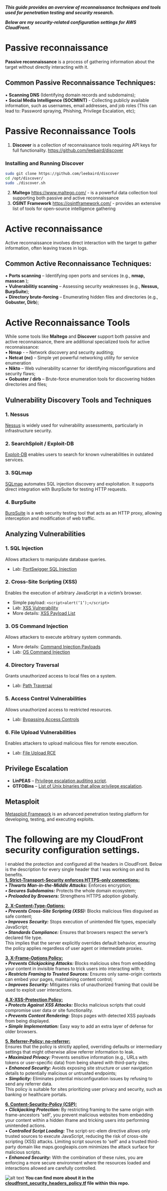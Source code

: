 ***This guide provides an overview of reconnaissance techniques and tools used for penetration testing and security research.***  <br />

***Below are my security-related configuration settings for AWS CloudFront.***

# Passive reconnaissance <br />
**Passive reconnaissance** is a process of gathering information about the target without directly interacting with it.  <br />

## Common Passive Reconnaissance Techniques: <br />

▪ **Scanning DNS**  (Identifying domain records and subdomains); <br />
▪ **Social Media Intelligence (SOCMINT)** - Collecting publicly available information, such as usernames, email addresses, and job roles (This can lead to: Password spraying, Phishing, Privilege Escalation, etc);  <br />


# Passive Reconnaissance Tools <br />

1. **Discover** is a collection of reconnaissance tools requiring API keys for full functionality.
https://github.com/leebaird/discover <br />
 
### Installing and Running Discover

```sh
sudo git clone https://github.com/leebaird/discover
cd /opt/discover/
sudo ./discover.sh
```

2. **Maltego** https://www.maltego.com/ - is a powerful data collection tool supporting both passive and active reconnaissance  <br />
3. **OSINT Framework** https://osintframework.com/ - provides an extensive list of tools for open-source intelligence gathering <br />



# Active reconnaissance <br />

Active reconnaissance involves direct interaction with the target to gather information, often leaving traces in logs.  <br />

## Common Active Reconnaissance Techniques: <br />

▪ **Ports scanning** – Identifying open ports and services (e.g., **nmap, masscan** );  <br />
▪ **Vulnerabilitiy scanning** – Assessing security weaknesses (e.g., **Nessus, BurpSuite**);  <br />
▪ **Directory brute-forcing** – Enumerating hidden files and directories (e.g., **Gobuster, Dirb**);  <br />



# Active Reconnaissance Tools
While some tools like **Maltego** and **Discover** support both passive and active reconnaissance, there are additional specialized tools for active reconnaissance: <br />
▪ **Nmap**  - – Network discovery and security auditing; <br />
▪ **Netcat (nc)** – Simple yet powerful networking utility for service enumeration <br />
▪ **Nikto** – Web vulnerability scanner for identifying misconfigurations and security flaws;  <br />
▪ **Gobuster / dirb** – Brute-force enumeration tools for discovering hidden directories and files;  <br />



## Vulnerability Discovery Tools and Techniques  <br />

### 1. Nessus  <br />
[Nessus](https://www.tenable.com/products/nessus) is widely used for vulnerability assessments, particularly in infrastructure security.  <br />

### 2. SearchSploit / Exploit-DB  <br />
[Exploit-DB](https://www.exploit-db.com/) enables users to search for known vulnerabilities in outdated services.  <br />

### 3. SQLmap  <br />
[SQLmap](https://github.com/sqlmapproject/sqlmap) automates SQL injection discovery and exploitation. It supports direct integration with BurpSuite for testing HTTP requests.  <br />

### 4. BurpSuite  <br />
[BurpSuite](https://portswigger.net/burp) is a web security testing tool that acts as an HTTP proxy, allowing interception and modification of web traffic.  <br />


## Analyzing Vulnerabilities  <br />

### 1. SQL Injection  <br />
Allows attackers to manipulate database queries.  <br />
- Lab: [PortSwigger SQL Injection](https://portswigger.net/web-security/sql-injection/lab-retrieve-hidden-data)  <br />

### 2. Cross-Site Scripting (XSS)  <br />
Enables the execution of arbitrary JavaScript in a victim’s browser.  <br />
- Simple payload: `<script>alert(‘1’);</script>`  <br />
- Lab: [XSS Vulnerability](https://portswigger.net/web-security/cross-site-scripting/reflected/lab-html-context-nothing-encoded)  <br />
- More details: [XSS Payload List](https://github.com/payloadbox/xss-payload-list)  <br />

### 3. OS Command Injection  <br />
Allows attackers to execute arbitrary system commands.  <br />
- More details: [Command Injection Payloads](https://github.com/payloadbox/command-injection-payload-list)  <br />
- Lab: [OS Command Injection](https://portswigger.net/web-security/os-command-injection/lab-simple)  <br />

### 4. Directory Traversal  <br />
Grants unauthorized access to local files on a system.  <br />
- Lab: [Path Traversal](https://portswigger.net/web-security/file-path-traversal/lab-simple)  <br />

### 5. Access Control Vulnerabilities  <br />
Allows unauthorized access to restricted resources.  <br />
- Lab: [Bypassing Access Controls](https://portswigger.net/web-security/access-control/lab-unprotected-admin-functionality)  <br />

### 6. File Upload Vulnerabilities  <br />
Enables attackers to upload malicious files for remote execution.  <br />
- Lab: [File Upload RCE](https://portswigger.net/web-security/file-upload/lab-file-upload-remote-code-execution-via-web-shell-upload)  <br />

## Privilege Escalation  <br />
- **LinPEAS** – [Privilege escalation auditing script](https://linpeas.sh/).  <br />
- **GTFOBins** – [List of Unix binaries that allow privilege escalation](https://gtfobins.github.io/).  <br />


## Metasploit  <br />
[Metasploit Framework](https://www.metasploit.com/) is an advanced penetration testing platform for developing, testing, and executing exploits.  <br />


# The following are my CloudFront security configuration settings.

I enabled the protection and configured all the headers in CloudFront. Below is the description for every single header that I was working on and its benefits.  <br />
**<ins>1. Strict-Transport-Security enforces HTTPS-only connections:</ins>**  <br />
***•	Thwarts Man-in-the-Middle Attacks:*** Enforces encryption;  <br />
***•	Secures Subdomains:*** Protects the whole domain ecosystem;  <br />
***•	Preloaded by Browsers:*** Strengthens HTTPS adoption globally.  <br />
 
**<ins>2. X-Content-Type-Options:</ins>**  <br />
***•	Prevents Cross-Site Scripting (XSS):*** Blocks malicious files disguised as safe content;  <br />
***•	Improves Security:*** Stops execution of unintended file types, especially JavaScript;  <br />
***•	Standards Compliance:*** Ensures that browsers respect the server’s declared file type.  <br />
     This implies that the server explicitly overrides default behavior, ensuring the policy applies regardless of user agent or intermediate proxies. <br />
 
**<ins>3. X-Frame-Options Policy:</ins>**  <br />
***•	Prevents Clickjacking Attacks:*** Blocks malicious sites from embedding your content in invisible frames to trick users into interacting with it;  <br />
***•	Restricts Framing to Trusted Sources:*** Ensures only same-origin contexts can embed your pages, maintaining content control;  <br />
***•	Improves Security:*** Mitigates risks of unauthorized framing that could be used to exploit user interactions.  <br />
 
**<ins>4.X-XSS-Protection Policy:</ins>** <br />
***•	Protects Against XSS Attacks:*** Blocks malicious scripts that could compromise user data or site functionality.  <br />
***•	Prevents Content Rendering:*** Stops pages with detected XSS payloads from being displayed.  <br />
***•	Simple Implementation:*** Easy way to add an extra layer of defense for older browsers.  <br />
 
**<ins>5. Referrer-Policy: no-referrer:</ins>**  <br />
Ensures that the policy is strictly applied, overriding defaults or intermediary settings that might otherwise allow referrer information to leak.  <br />
***• Maximized Privacy:*** Prevents sensitive information (e.g., URLs with tokens or user-specific data) from being shared with third-party sites;  <br />
• ***Enhanced Security:*** Avoids exposing site structure or user navigation details to potentially malicious or untrusted endpoints;  <br />
• ***Simplicity:*** Eliminates potential misconfiguration issues by refusing to send any referrer data. <br />
This policy is suitable for sites prioritizing user privacy and security, such as banking or healthcare portals.  <br />
 
**<ins>6. Content-Security-Policy (CSP):</ins>**  <br /> 
• ***Clickjacking Protection:*** By restricting framing to the same origin with frame-ancestors 'self', you prevent malicious websites from embedding your content within a hidden iframe and tricking users into performing unintended actions.  <br />
• ***Controlled Script Loading:*** The script-src-elem directive allows only trusted sources to execute JavaScript, reducing the risk of cross-site scripting (XSS) attacks. Limiting script sources to 'self' and a trusted third-party domain like maps.googleapis.com minimizes the attack surface for malicious scripts.  <br />
• ***Enhanced Security:*** With the combination of these rules, you are enforcing a more secure environment where the resources loaded and interactions allowed are carefully controlled.  <br />

![alt text](image.png)
**You can find more about it in the [cloudfront_security_headers_policy.tf](cloudfront_security_headers_policy.tf) file within this repo.**